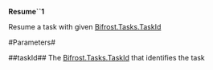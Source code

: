 **Resume``1**

Resume a task with given [Bifrost.Tasks.TaskId](Bifrost.Tasks.TaskId)

#Parameters#


##taskId##
The [Bifrost.Tasks.TaskId](Bifrost.Tasks.TaskId) that identifies the task
